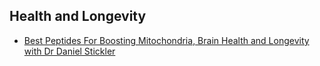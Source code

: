 ## Health and Longevity
  - [Best Peptides For Boosting Mitochondria, Brain Health and Longevity with Dr Daniel Stickler](https://www.youtube.com/watch?v=wn6Q1Eh7uR0)
